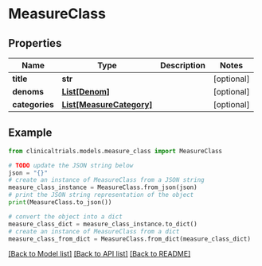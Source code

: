 # MeasureClass


## Properties

Name | Type | Description | Notes
------------ | ------------- | ------------- | -------------
**title** | **str** |  | [optional] 
**denoms** | [**List[Denom]**](Denom.md) |  | [optional] 
**categories** | [**List[MeasureCategory]**](MeasureCategory.md) |  | [optional] 

## Example

```python
from clinicaltrials.models.measure_class import MeasureClass

# TODO update the JSON string below
json = "{}"
# create an instance of MeasureClass from a JSON string
measure_class_instance = MeasureClass.from_json(json)
# print the JSON string representation of the object
print(MeasureClass.to_json())

# convert the object into a dict
measure_class_dict = measure_class_instance.to_dict()
# create an instance of MeasureClass from a dict
measure_class_from_dict = MeasureClass.from_dict(measure_class_dict)
```
[[Back to Model list]](../README.md#documentation-for-models) [[Back to API list]](../README.md#documentation-for-api-endpoints) [[Back to README]](../README.md)


